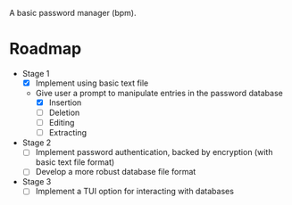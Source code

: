 A basic password manager (bpm).

# Roadmap

- Stage 1
  - [x] Implement using basic text file
  - Give user a prompt to manipulate entries in the password database
    - [x] Insertion
    - [ ] Deletion
    - [ ] Editing
    - [ ] Extracting
- Stage 2
  - [ ] Implement password authentication, backed by encryption (with basic text file format)
  - [ ] Develop a more robust database file format
- Stage 3
  - [ ] Implement a TUI option for interacting with databases
